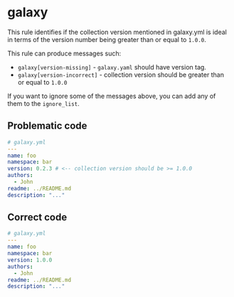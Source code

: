 # galaxy

This rule identifies if the collection version mentioned in galaxy.yml is ideal in terms of the version number being greater than or equal to `1.0.0`.

This rule can produce messages such:

- `galaxy[version-missing]` - `galaxy.yaml` should have version tag.
- `galaxy[version-incorrect]` - collection version should be greater than or equal to `1.0.0`

If you want to ignore some of the messages above, you can add any of them to
the `ignore_list`.

## Problematic code

```yaml
# galaxy.yml
---
name: foo
namespace: bar
version: 0.2.3 # <-- collection version should be >= 1.0.0
authors:
  - John
readme: ../README.md
description: "..."
```

## Correct code

```yaml
# galaxy.yml
---
name: foo
namespace: bar
version: 1.0.0
authors:
  - John
readme: ../README.md
description: "..."
```
